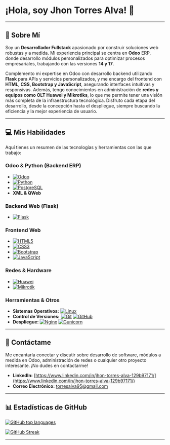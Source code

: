 # ¡Hola, soy Jhon Torres Alva! 👋

---

## 🚀 Sobre Mí

Soy un **Desarrollador Fullstack** apasionado por construir soluciones web robustas y a medida. Mi experiencia principal se centra en **Odoo** ERP, donde desarrollo módulos personalizados para optimizar procesos empresariales, trabajando con las versiones **14 y 17**.

Complemento mi expertise en Odoo con desarrollo backend utilizando **Flask** para APIs y servicios personalizados, y me encargo del frontend con **HTML, CSS, Bootstrap y JavaScript**, asegurando interfaces intuitivas y responsivas. Además, tengo conocimientos en administración de **redes y equipos como OLT Huawei y Mikrotiks**, lo que me permite tener una visión más completa de la infraestructura tecnológica. Disfruto cada etapa del desarrollo, desde la concepción hasta el despliegue, siempre buscando la eficiencia y la mejor experiencia de usuario.

---

## 💻 Mis Habilidades

Aquí tienes un resumen de las tecnologías y herramientas con las que trabajo:

### Odoo & Python (Backend ERP)
* [![Odoo](https://img.shields.io/badge/Odoo-7C328E?style=for-the-badge&logo=odoo&logoColor=white)](https://www.odoo.com/)
* [![Python](https://img.shields.io/badge/Python-3776AB?style=for-the-badge&logo=python&logoColor=white)](https://www.python.org/)
* [![PostgreSQL](https://img.shields.io/badge/PostgreSQL-316192?style=for-the-badge&logo=postgresql&logoColor=white)](https://www.postgresql.org/)
* **XML & QWeb**

### Backend Web (Flask)
* [![Flask](https://img.shields.io/badge/Flask-000000?style=for-the-badge&logo=flask&logoColor=white)](https://flask.palletsprojects.com/)

### Frontend Web
* [![HTML5](https://img.shields.io/badge/HTML5-E34F26?style=for-the-badge&logo=html5&logoColor=white)](https://developer.mozilla.org/es/docs/Web/HTML)
* [![CSS3](https://img.shields.io/badge/CSS3-1572B6?style=for-the-badge&logo=css3&logoColor=white)](https://developer.mozilla.org/es/docs/Web/CSS)
* [![Bootstrap](https://img.shields.io/badge/Bootstrap-7952B3?style=for-the-badge&logo=bootstrap&logoColor=white)](https://getbootstrap.com/)
* [![JavaScript](https://img.shields.io/badge/JavaScript-F7DF1E?style=for-the-badge&logo=javascript&logoColor=black)](https://developer.mozilla.org/es/docs/Web/JavaScript)

### Redes & Hardware
* [![Huawei](https://img.shields.io/badge/Huawei-FF0000?style=for-the-badge&logo=huawei&logoColor=white)](https://e.huawei.com/en/products/fixed-network/access) 
* [![Mikrotik](https://img.shields.io/badge/MikroTik-000000?style=for-the-badge&logo=mikrotik&logoColor=white)](https://mikrotik.com/)

### Herramientas & Otros
* **Sistemas Operativos:**
    [![Linux](https://img.shields.io/badge/Linux-FCC624?style=for-the-badge&logo=linux&logoColor=black)](https://www.linux.org/)
* **Control de Versiones:**
    [![Git](https://img.shields.io/badge/Git-F05032?style=for-the-badge&logo=git&logoColor=white)](https://git-scm.com/)
    [![GitHub](https://img.shields.io/badge/GitHub-100000?style=for-the-badge&logo=github&logoColor=white)](https://github.com/)
* **Despliegue:**
    [![Nginx](https://img.shields.io/badge/Nginx-009639?style=for-the-badge&logo=nginx&logoColor=white)](https://www.nginx.com/)
    [![Gunicorn](https://img.shields.io/badge/Gunicorn-499848?style=for-the-badge&logo=gunicorn&logoColor=white)](https://gunicorn.org/)

---

## 💬 Contáctame

Me encantaría conectar y discutir sobre desarrollo de software, módulos a medida en Odoo, administración de redes o cualquier otro proyecto interesante. ¡No dudes en contactarme!

* **LinkedIn:** [https://www.linkedin.com/in/jhon-torres-alva-129b97171/](https://www.linkedin.com/in/jhon-torres-alva-129b97171/)
* **Correo Electrónico:** [torresalva95@gmail.com](mailto:torresalva95@gmail.com)

---

## 📊 Estadísticas de GitHub

[![GitHub top languages](https://github-readme-stats.vercel.app/api/top-langs/?username=JhonTorresAlva&layout=compact&theme=dark&hide_title=true)](https://github.com/anuraghazra/github-readme-stats)

[![GitHub Streak](https://github-readme-streak-stats.herokuapp.com?user=JhonTorresAlva&theme=dracula&locale=es)](https://git.io/streak-stats)

---
